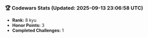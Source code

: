 ### 🏆 Codewars Stats (Updated: 2025-09-13 23:06:58 UTC)

- **Rank:** 8 kyu
- **Honor Points:** 3
- **Completed Challenges:** 1

